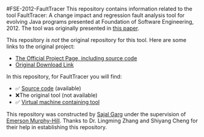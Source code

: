 #FSE-2012-FaultTracer
This repository contains information related to the tool FaultTracer: A change impact and regression fault analysis tool for evolving Java programs presented at Foundation of Software Engineering, 2012. The tool was originally presented in [this paper](http://dl.acm.org/citation.cfm?id=2393642).

This repository _is not_ the original repository for this tool. Here are some links to the original project:
* [The Official Project Page, including source code](http://www.utdallas.edu/~lxz144130/ftracer.html)
* [Original Download Link](https://bitbucket.org/zhanglm10/faulttracer/)

In this repository, for FaultTracer you will find:
* :white_check_mark: [Source code](https://github.com/SoftwareEngineeringToolDemos/FSE-2012-FaultTracer/tree/master/FaultTracer-OOPSLA) (available)
* :x:The original tool (not available)
* :white_check_mark: [Virtual machine containing tool](http://go.ncsu.edu/SE-tool-VMs)

This repository was constructed by [Sajal Garg](https://github.com/gargsajal9) under the supervision of [Emerson Murphy-Hill](https://github.com/CaptainEmerson). Thanks to Dr. Lingming Zhang and Shiyang Cheng for their help in establishing this repository.
